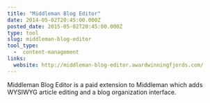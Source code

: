 ```yaml
---
title: "Middleman Blog Editor"
date: 2014-05-02T20:45:00.000Z
posted_date: 2015-05-02T20:45:00.000Z
type: tool
slug: middleman-blog-editor
tool_type: 
  -  content-management
links:
  website: http://middleman-blog-editor.awardwinningfjords.com/
---
```

Middleman Blog Editor is a paid extension to Middleman which adds WYSIWYG article editing and a blog organization interface.




